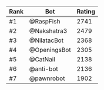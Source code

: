 Rank|Bot|Rating
---|---|---
#1|@RaspFish|2741
#2|@Nakshatra3|2479
#3|@NilatacBot|2368
#4|@OpeningsBot|2305
#5|@CatNail|2138
#6|@anti-bot|2136
#7|@pawnrobot|1902
